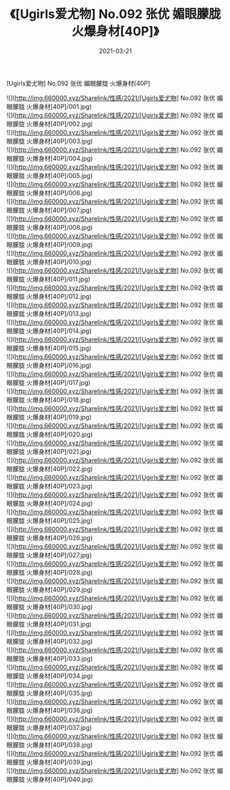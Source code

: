 ﻿---
layout: post
title:  《[Ugirls爱尤物] No.092 张优 媚眼朦胧 火爆身材[40P]》
date:   2021-03-21
img: http://img.660000.xyz/Sharelink/性感/2021/[Ugirls爱尤物] No.092 张优 媚眼朦胧 火爆身材[40P]/000.jpg
categories: [美女, 清纯, 唯美]
---

[Ugirls爱尤物] No.092 张优 媚眼朦胧 火爆身材[40P]

  ![](http://img.660000.xyz/Sharelink/性感/2021/[Ugirls爱尤物] No.092 张优 媚眼朦胧 火爆身材[40P]/001.jpg) <br> ![](http://img.660000.xyz/Sharelink/性感/2021/[Ugirls爱尤物] No.092 张优 媚眼朦胧 火爆身材[40P]/002.jpg) <br> ![](http://img.660000.xyz/Sharelink/性感/2021/[Ugirls爱尤物] No.092 张优 媚眼朦胧 火爆身材[40P]/003.jpg) <br> ![](http://img.660000.xyz/Sharelink/性感/2021/[Ugirls爱尤物] No.092 张优 媚眼朦胧 火爆身材[40P]/004.jpg) <br> ![](http://img.660000.xyz/Sharelink/性感/2021/[Ugirls爱尤物] No.092 张优 媚眼朦胧 火爆身材[40P]/005.jpg) <br> ![](http://img.660000.xyz/Sharelink/性感/2021/[Ugirls爱尤物] No.092 张优 媚眼朦胧 火爆身材[40P]/006.jpg) <br> ![](http://img.660000.xyz/Sharelink/性感/2021/[Ugirls爱尤物] No.092 张优 媚眼朦胧 火爆身材[40P]/007.jpg) <br> ![](http://img.660000.xyz/Sharelink/性感/2021/[Ugirls爱尤物] No.092 张优 媚眼朦胧 火爆身材[40P]/008.jpg) <br> ![](http://img.660000.xyz/Sharelink/性感/2021/[Ugirls爱尤物] No.092 张优 媚眼朦胧 火爆身材[40P]/009.jpg) <br> ![](http://img.660000.xyz/Sharelink/性感/2021/[Ugirls爱尤物] No.092 张优 媚眼朦胧 火爆身材[40P]/010.jpg) <br> ![](http://img.660000.xyz/Sharelink/性感/2021/[Ugirls爱尤物] No.092 张优 媚眼朦胧 火爆身材[40P]/011.jpg) <br> ![](http://img.660000.xyz/Sharelink/性感/2021/[Ugirls爱尤物] No.092 张优 媚眼朦胧 火爆身材[40P]/012.jpg) <br> ![](http://img.660000.xyz/Sharelink/性感/2021/[Ugirls爱尤物] No.092 张优 媚眼朦胧 火爆身材[40P]/013.jpg) <br> ![](http://img.660000.xyz/Sharelink/性感/2021/[Ugirls爱尤物] No.092 张优 媚眼朦胧 火爆身材[40P]/014.jpg) <br> ![](http://img.660000.xyz/Sharelink/性感/2021/[Ugirls爱尤物] No.092 张优 媚眼朦胧 火爆身材[40P]/015.jpg) <br> ![](http://img.660000.xyz/Sharelink/性感/2021/[Ugirls爱尤物] No.092 张优 媚眼朦胧 火爆身材[40P]/016.jpg) <br> ![](http://img.660000.xyz/Sharelink/性感/2021/[Ugirls爱尤物] No.092 张优 媚眼朦胧 火爆身材[40P]/017.jpg) <br> ![](http://img.660000.xyz/Sharelink/性感/2021/[Ugirls爱尤物] No.092 张优 媚眼朦胧 火爆身材[40P]/018.jpg) <br> ![](http://img.660000.xyz/Sharelink/性感/2021/[Ugirls爱尤物] No.092 张优 媚眼朦胧 火爆身材[40P]/019.jpg) <br> ![](http://img.660000.xyz/Sharelink/性感/2021/[Ugirls爱尤物] No.092 张优 媚眼朦胧 火爆身材[40P]/020.jpg) <br> ![](http://img.660000.xyz/Sharelink/性感/2021/[Ugirls爱尤物] No.092 张优 媚眼朦胧 火爆身材[40P]/021.jpg) <br> ![](http://img.660000.xyz/Sharelink/性感/2021/[Ugirls爱尤物] No.092 张优 媚眼朦胧 火爆身材[40P]/022.jpg) <br> ![](http://img.660000.xyz/Sharelink/性感/2021/[Ugirls爱尤物] No.092 张优 媚眼朦胧 火爆身材[40P]/023.jpg) <br> ![](http://img.660000.xyz/Sharelink/性感/2021/[Ugirls爱尤物] No.092 张优 媚眼朦胧 火爆身材[40P]/024.jpg) <br> ![](http://img.660000.xyz/Sharelink/性感/2021/[Ugirls爱尤物] No.092 张优 媚眼朦胧 火爆身材[40P]/025.jpg) <br> ![](http://img.660000.xyz/Sharelink/性感/2021/[Ugirls爱尤物] No.092 张优 媚眼朦胧 火爆身材[40P]/026.jpg) <br> ![](http://img.660000.xyz/Sharelink/性感/2021/[Ugirls爱尤物] No.092 张优 媚眼朦胧 火爆身材[40P]/027.jpg) <br> ![](http://img.660000.xyz/Sharelink/性感/2021/[Ugirls爱尤物] No.092 张优 媚眼朦胧 火爆身材[40P]/028.jpg) <br> ![](http://img.660000.xyz/Sharelink/性感/2021/[Ugirls爱尤物] No.092 张优 媚眼朦胧 火爆身材[40P]/029.jpg) <br> ![](http://img.660000.xyz/Sharelink/性感/2021/[Ugirls爱尤物] No.092 张优 媚眼朦胧 火爆身材[40P]/030.jpg) <br> ![](http://img.660000.xyz/Sharelink/性感/2021/[Ugirls爱尤物] No.092 张优 媚眼朦胧 火爆身材[40P]/031.jpg) <br> ![](http://img.660000.xyz/Sharelink/性感/2021/[Ugirls爱尤物] No.092 张优 媚眼朦胧 火爆身材[40P]/032.jpg) <br> ![](http://img.660000.xyz/Sharelink/性感/2021/[Ugirls爱尤物] No.092 张优 媚眼朦胧 火爆身材[40P]/033.jpg) <br> ![](http://img.660000.xyz/Sharelink/性感/2021/[Ugirls爱尤物] No.092 张优 媚眼朦胧 火爆身材[40P]/034.jpg) <br> ![](http://img.660000.xyz/Sharelink/性感/2021/[Ugirls爱尤物] No.092 张优 媚眼朦胧 火爆身材[40P]/035.jpg) <br> ![](http://img.660000.xyz/Sharelink/性感/2021/[Ugirls爱尤物] No.092 张优 媚眼朦胧 火爆身材[40P]/036.jpg) <br> ![](http://img.660000.xyz/Sharelink/性感/2021/[Ugirls爱尤物] No.092 张优 媚眼朦胧 火爆身材[40P]/037.jpg) <br> ![](http://img.660000.xyz/Sharelink/性感/2021/[Ugirls爱尤物] No.092 张优 媚眼朦胧 火爆身材[40P]/038.jpg) <br> ![](http://img.660000.xyz/Sharelink/性感/2021/[Ugirls爱尤物] No.092 张优 媚眼朦胧 火爆身材[40P]/039.jpg) <br> ![](http://img.660000.xyz/Sharelink/性感/2021/[Ugirls爱尤物] No.092 张优 媚眼朦胧 火爆身材[40P]/040.jpg) <br>